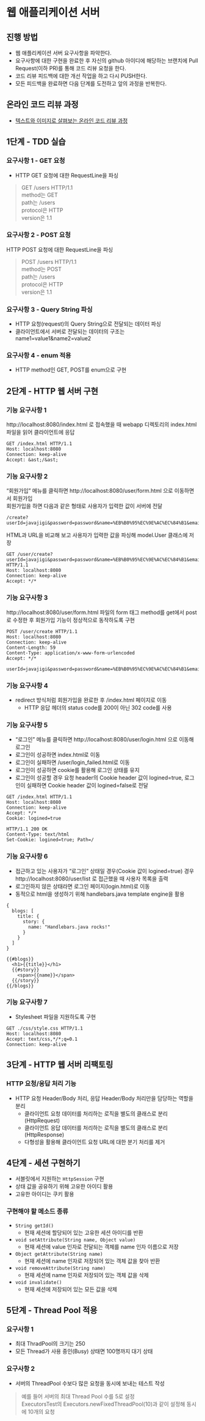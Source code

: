 # 웹 애플리케이션 서버

## 진행 방법

* 웹 애플리케이션 서버 요구사항을 파악한다.
* 요구사항에 대한 구현을 완료한 후 자신의 github 아이디에 해당하는 브랜치에 Pull Request(이하 PR)를 통해 코드 리뷰 요청을 한다.
* 코드 리뷰 피드백에 대한 개선 작업을 하고 다시 PUSH한다.
* 모든 피드백을 완료하면 다음 단계를 도전하고 앞의 과정을 반복한다.

## 온라인 코드 리뷰 과정

* [텍스트와 이미지로 살펴보는 온라인 코드 리뷰 과정](https://github.com/next-step/nextstep-docs/tree/master/codereview)

## 1단계 - TDD 실습

### 요구사항 1 - GET 요청

- HTTP GET 요청에 대한 RequestLine을 파싱

> GET /users HTTP/1.1  
> method는 GET  
> path는 /users  
> protocol은 HTTP  
> version은 1.1


### 요구사항 2 - POST 요청

HTTP POST 요청에 대한 RequestLine을 파싱

> POST /users HTTP/1.1  
> method는 POST  
> path는 /users  
> protocol은 HTTP  
> version은 1.1

### 요구사항 3 - Query String 파싱
- HTTP 요청(request)의 Query String으로 전달되는 데이터 파싱
- 클라이언트에서 서버로 전달되는 데이터의 구조는 name1=value1&name2=value2

### 요구사항 4 - enum 적용
- HTTP method인 GET, POST를 enum으로 구현


## 2단계 - HTTP 웹 서버 구현


### 기능 요구사항 1

http://localhost:8080/index.html 로 접속했을 때 webapp 디렉토리의 index.html 파일을 읽어 클라이언트에 응답

``` text
GET /index.html HTTP/1.1
Host: localhost:8080
Connection: keep-alive
Accept: &ast;/&ast;
```


### 기능 요구사항 2

“회원가입” 메뉴를 클릭하면 http://localhost:8080/user/form.html 으로 이동하면서 회원가입  
회원가입을 하면 다음과 같은 형태로 사용자가 입력한 값이 서버에 전달

```text
/create?userId=javajigi&password=password&name=%EB%B0%95%EC%9E%AC%EC%84%B1&email=javajigi%40slipp.net
```

HTML과 URL을 비교해 보고 사용자가 입력한 값을 파싱해 model.User 클래스에 저장

```text
GET /user/create?userId=javajigi&password=password&name=%EB%B0%95%EC%9E%AC%EC%84%B1&email=javajigi%40slipp.net HTTP/1.1
Host: localhost:8080
Connection: keep-alive
Accept: */*
```


### 기능 요구사항 3

http://localhost:8080/user/form.html 파일의 form 태그 method를 get에서 post로 수정한 후 회원가입 기능이 정상적으로 동작하도록 구현

```text
POST /user/create HTTP/1.1
Host: localhost:8080
Connection: keep-alive
Content-Length: 59
Content-Type: application/x-www-form-urlencoded
Accept: */*

userId=javajigi&password=password&name=%EB%B0%95%EC%9E%AC%EC%84%B1&email=javajigi%40slipp.net
```


### 기능 요구사항 4

- redirect 방식처럼 회원가입을 완료한 후 /index.html 페이지로 이동
  - HTTP 응답 헤더의 status code를 200이 아닌 302 code를 사용


### 기능 요구사항 5

- “로그인” 메뉴를 클릭하면 http://localhost:8080/user/login.html 으로 이동해 로그인
- 로그인이 성공하면 index.html로 이동
- 로그인이 실패하면 /user/login_failed.html로 이동
- 로그인이 성공하면 cookie를 활용해 로그인 상태를 유지 
- 로그인이 성공할 경우 요청 header의 Cookie header 값이 logined=true, 로그인이 실패하면 Cookie header 값이 logined=false로 전달

```text
GET /index.html HTTP/1.1
Host: localhost:8080
Connection: keep-alive
Accept: */*
Cookie: logined=true
```

```text
HTTP/1.1 200 OK
Content-Type: text/html
Set-Cookie: logined=true; Path=/
```


### 기능 요구사항 6
- 접근하고 있는 사용자가 “로그인” 상태일 경우(Cookie 값이 logined=true) 경우 http://localhost:8080/user/list 로 접근했을 때 사용자 목록을 출력
- 로그인하지 않은 상태라면 로그인 페이지(login.html)로 이동
- 동적으로 html을 생성하기 위해 handlebars.java template engine을 활용

```text
{
  blogs: [
    title: {
      story: {
        name: "Handlebars.java rocks!"
      }
    }
  ]
}
```

```text
{{#blogs}}
  <h1>{{title}}</h1>
  {{#story}}
    <span>{{name}}</span>
  {{/story}}
{{/blogs}}
```


### 기능 요구사항 7

- Stylesheet 파일을 지원하도록 구현

```text
GET ./css/style.css HTTP/1.1
Host: localhost:8080
Accept: text/css,*/*;q=0.1
Connection: keep-alive
```



## 3단계 - HTTP 웹 서버 리팩토링

### HTTP 요청/응답 처리 기능

- HTTP 요청 Header/Body 처리, 응답 Header/Body 처리만을 담당하는 역할을 분리
  - 클라이언트 요청 데이터를 처리하는 로직을 별도의 클래스로 분리(HttpRequest)
  - 클라이언트 응답 데이터를 처리하는 로직을 별도의 클래스로 분리(HttpResponse)
  - 다형성을 활용해 클라이언트 요청 URL에 대한 분기 처리를 제거



## 4단계 - 세션 구현하기

- 서블릿에서 지원하는 `HttpSession` 구현  
- 상태 값을 공유하기 위해 고유한 아이디 활용
- 고유한 아이디는 쿠키 활용

### 구현해야 할 메소드 종류

- `String getId()`
  - 현재 세션에 할당되어 있는 고유한 세션 아이디를 반환 
- `void setAttribute(String name, Object value)`
  - 현재 세션에 value 인자로 전달되는 객체를 name 인자 이름으로 저장 
- `Object getAttribute(String name)`
  -  현재 세션에 name 인자로 저장되어 있는 객체 값을 찾아 반환
- `void removeAttribute(String name)`
  - 현재 세션에 name 인자로 저장되어 있는 객체 값을 삭제
- `void invalidate()`
  - 현재 세션에 저장되어 있는 모든 값을 삭제


## 5단계 - Thread Pool 적용

### 요구사항 1

- 최대 ThradPool의 크기는 250 
- 모든 Thread가 사용 중인(Busy) 상태면 100명까지 대기 상태


### 요구사항 2

- 서버의 ThreadPool 수보다 많은 요청을 동시에 보내는 테스트 작성

> 예를 들어 서버의 최대 Thread Pool 수를 5로 설정  
> ExecutorsTest의 Executors.newFixedThreadPool(10)과 같이 설정해 동시에 10개의 요청
